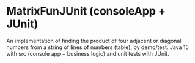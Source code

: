 # MatrixFunJUnit (consoleApp + JUnit)
An implementation of finding the product of four adjacent or diagonal numbers from a string of lines of numbers (table), by demo/test. Java 15 with src (console app + business logic) and unit tests with JUnit. 
